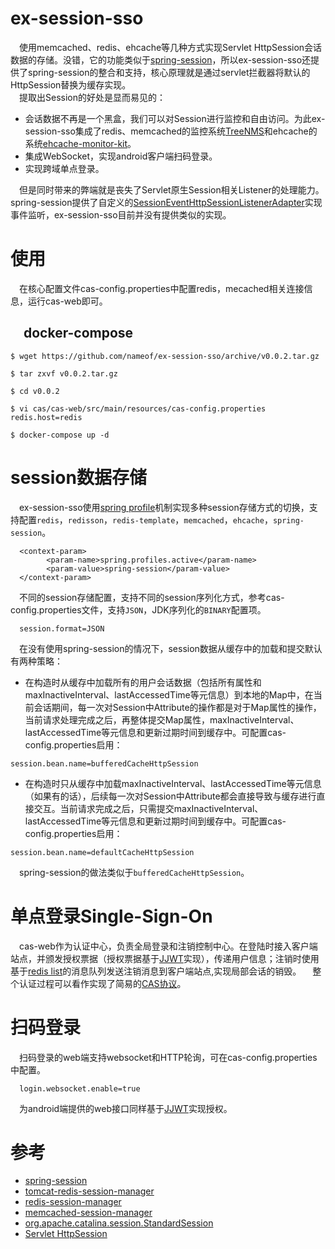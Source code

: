 # ex-session-sso
&emsp;使用memcached、redis、ehcache等几种方式实现Servlet HttpSession会话数据的存储。没错，它的功能类似于[spring-session](https://projects.spring.io/spring-session)，所以ex-session-sso还提供了spring-session的整合和支持，核心原理就是通过servlet拦截器将默认的HttpSession替换为缓存实现。  
&emsp;提取出Session的好处是显而易见的：
* 会话数据不再是一个黑盒，我们可以对Session进行监控和自由访问。为此ex-session-sso集成了redis、memcached的监控系统[TreeNMS](http://www.treesoft.cn/dms.html)和ehcache的系统[ehcache-monitor-kit](http://terracotta.org/downloads/open-source/)。
* 集成WebSocket，实现android客户端扫码登录。
* 实现跨域单点登录。

&emsp;但是同时带来的弊端就是丧失了Servlet原生Session相关Listener的处理能力。spring-session提供了自定义的[SessionEventHttpSessionListenerAdapter](https://docs.spring.io/spring-session/docs/current/reference/html5/#httpsession-httpsessionlistener)实现事件监听，ex-session-sso目前并没有提供类似的实现。

# 使用
&emsp;在核心配置文件cas-config.properties中配置redis，mecached相关连接信息，运行cas-web即可。
## &emsp;docker-compose
```
$ wget https://github.com/nameof/ex-session-sso/archive/v0.0.2.tar.gz

$ tar zxvf v0.0.2.tar.gz

$ cd v0.0.2

$ vi cas/cas-web/src/main/resources/cas-config.properties
redis.host=redis

$ docker-compose up -d
```

# session数据存储
&emsp;ex-session-sso使用[spring profile](https://docs.spring.io/spring/docs/current/spring-framework-reference/core.html#beans-definition-profiles)机制实现多种session存储方式的切换，支持配置`redis`，`redisson`，`redis-template`，`memcached`，`ehcache`，`spring-session`。
``` 
  <context-param>
		<param-name>spring.profiles.active</param-name>
		<param-value>spring-session</param-value>
  </context-param>
```
&emsp;不同的session存储配置，支持不同的session序列化方式，参考cas-config.properties文件，支持`JSON`，JDK序列化的`BINARY`配置项。
```
  session.format=JSON
```
&emsp;在没有使用spring-session的情况下，session数据从缓存中的加载和提交默认有两种策略：
* 在构造时从缓存中加载所有的用户会话数据（包括所有属性和maxInactiveInterval、lastAccessedTime等元信息）到本地的Map中，在当前会话期间，每一次对Session中Attribute的操作都是对于Map属性的操作，当前请求处理完成之后，再整体提交Map属性，maxInactiveInterval、lastAccessedTime等元信息和更新过期时间到缓存中。可配置cas-config.properties启用：
```
session.bean.name=bufferedCacheHttpSession
```
* 在构造时只从缓存中加载maxInactiveInterval、lastAccessedTime等元信息（如果有的话），后续每一次对Session中Attribute都会直接导致与缓存进行直接交互。当前请求完成之后，只需提交maxInactiveInterval、lastAccessedTime等元信息和更新过期时间到缓存中。可配置cas-config.properties启用：
```
session.bean.name=defaultCacheHttpSession
```
&emsp;spring-session的做法类似于`bufferedCacheHttpSession`。

# 单点登录Single-Sign-On
&emsp;cas-web作为认证中心，负责全局登录和注销控制中心。在登陆时接入客户端站点，并颁发授权票据（授权票据基于[JJWT](https://github.com/jwtk/jjwt)实现），传递用户信息；注销时使用基于[redis list](https://redis.io/topics/data-types-intro#redis-lists)的消息队列发送注销消息到客户端站点,实现局部会话的销毁。
&emsp;整个认证过程可以看作实现了简易的[CAS协议](https://apereo.github.io/cas/4.2.x/protocol/CAS-Protocol.html)。

# 扫码登录
&emsp;扫码登录的web端支持websocket和HTTP轮询，可在cas-config.properties中配置。
```
  login.websocket.enable=true
```
&emsp;为android端提供的web接口同样基于[JJWT](https://github.com/jwtk/jjwt)实现授权。

# 参考
* [spring-session](https://projects.spring.io/spring-session)
* [tomcat-redis-session-manager](https://github.com/jcoleman/tomcat-redis-session-manager)
* [redis-session-manager](https://github.com/chexagon/redis-session-manager)
* [memcached-session-manager](https://github.com/magro/memcached-session-manager)
* [org.apache.catalina.session.StandardSession](http://www.docjar.com/html/api/org/apache/catalina/session/StandardSession.java.html)
* [Servlet HttpSession](https://docs.oracle.com/javaee/6/api/javax/servlet/http/HttpSession.html)
